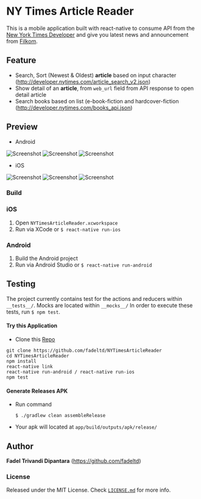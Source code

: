 # NY Times Article Reader

This is a mobile application built with react-native to consume API from the [New York Times Developer](https://github.com/ngengs/filkom-news-reader_server) and give you latest news and announcement from [Filkom](http://filkom.ub.ac.id).


## Feature
* Search, Sort (Newest & Oldest) **article** based on input character
(http://developer.nytimes.com/article_search_v2.json)
* Show detail of an **article**, from `web_url` field from API response to open
detail article
* Search books based on list (e-book-fiction and hardcover-fiction
(http://developer.nytimes.com/books_api.json)

## Preview
* Android

![Screenshot](/.github/screenshot/screenshot-android-1.png?raw=true)
![Screenshot](/.github/screenshot/screenshot-android-2.png?raw=true)
![Screenshot](/.github/screenshot/screenshot-android-3.png?raw=true)

* iOS

![Screenshot](/.github/screenshot/screenshot-ios-1.png?raw=true)
![Screenshot](/.github/screenshot/screenshot-ios-2.png?raw=true)
![Screenshot](/.github/screenshot/screenshot-ios-3.png?raw=true)

### Build
### iOS
1. Open `NYTimesArticleReader.xcworkspace`
2. Run via XCode or `$ react-native run-ios`

### Android

1. Build the Android project
2. Run via Android Studio or `$ react-native run-android`

## Testing

The project currently contains test for the actions and reducers within `__tests__/`. Mocks are located within `__mocks__/` In order to execute these tests, run `$ npm test`.

#### Try this Application
- Clone this [Repo](https://github.com/fadeltd/NYTimesArticleReader)
```
git clone https://github.com/fadeltd/NYTimesArticleReader
cd NYTimesArticleReader
npm install
react-native link
react-native run-android / react-native run-ios
npm test
```

#### Generate Releases APK
- Run command
  ```
  $ ./gradlew clean assembleRelease
  ```
- Your apk will located at `app/build/outputs/apk/release/`

## Author
**Fadel Trivandi Dipantara** (https://github.com/fadeltd)

### License

Released under the MIT License. Check [`LICENSE.md`](LICENSE.md) for more info.